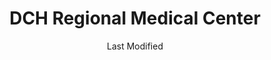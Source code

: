 ---
layout: location-page
date: Last Modified
description: "Local COVID-19 testing is available at DCH Regional Medical Center in East Tuscaloosa, Alabama, USA."
permalink: "locations/alabama/east-tuscaloosa/dch-regional-medical-center/"
tags:
  - locations
  - alabama
title: DCH Regional Medical Center
uniqueName: dch-regional-medical-center
state: Alabama
stateAbbr: AL
hood: "East Tuscaloosa"
address: "809 University Blvd"
city: "East Tuscaloosa"
zip: "35401"
zipsNearby: "35440 35005 35006 35441 35007 35144 35442 35015 35541 35542 35544 35545 35546 35020 35021 35022 35023 35201 35202 35203 35204 35205 35206 35207 35208 35209 35210 35211 35212 35213 35214 35215 35216 35217 35218 35219 35220 35221 35222 35223 35224 35226 35228 35229 35231 35232 35233 35234 35235 35236 35237 35238 35242 35243 35244 35246 35249 35253 35254 35255 35259 35260 35261 35266 35282 35283 35285 35287 35288 35290 35291 35292 35293 35294 35295 35296 35297 35298 35443 35033 35034 35035 35548 35036 35444 35446 35040 35549 35041 35447 35042 35043 35045 35046 35448 35449 35452 35051 35550 35453 36732 35060 35061 35038 35062 35456 35457 35554 35458 35459 35063 35460 35461 35462 35064 36738 35555 36740 35463 35068 35464 36742 35071 35559 35560 35466 35073 35074 36744 35563 35080 35501 35502 35503 35504 35085 36749 35573 35468 35574 35091 36793 35094 35470 35575 35111 35471 36750 36756 36759 35114 35576 35115 35116 35474 35117 35118 35577 35578 36765 35119 35473 35475 35476 35579 35477 35580 35124 35478 35126 36758 35127 35130 35469 35480 36792 35481 35137 35482 36776 35139 35142 35143 35584 36790 35147 35586 35148 35171 35587 35172 35173 35401 35402 35403 35404 35405 35406 35407 35485 35486 35487 36786 35490 35592 35180 35181 35184 35491 35185 35186 35187 35594 35188 39739 39740 39701 39702 39703 39704 39705 39710 38844 39341 39358 39361 39766 35225 35230 35240 35245 35263 35277 35278 35279 35280 35281 35286 35289 35299" 
mapUrl: "http://maps.apple.com/?q=DCH+Regional+Medical+Center&address=809+University+Blvd,East+Tuscaloosa,Alabama,35401"
locationType: Drive-thru
phone: "205-759-7111"
website: "https://www.dchsystem.com/Articles/dch_to_offer_remote_screening_facility_for_coronavirus.aspx"
onlineBooking: undefined
closed: undefined
closedUpdate: April 20th, 2020
notes: "Only for individuals with symptoms."
days: Weekdays
hours: 8AM-5PM
altDays: Saturdays
altHours: 8AM-Noon
alt2Days: Sundays
alt2Hours: 2PM-5PM
ctaMessage: Learn more
ctaUrl: "https://www.dchsystem.com/Articles/dch_to_offer_remote_screening_facility_for_coronavirus.aspx"
---